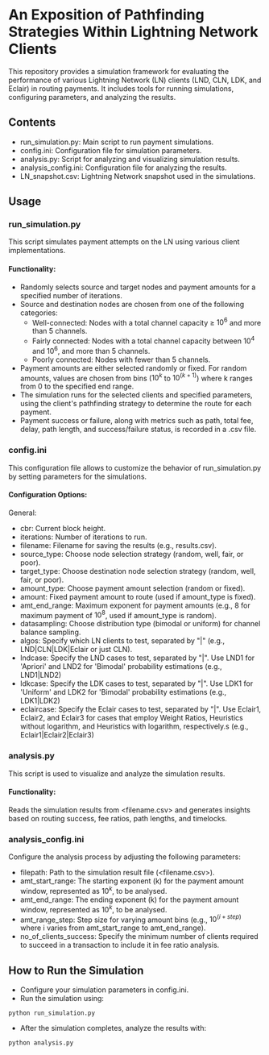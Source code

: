 # An Exposition of Pathfinding Strategies Within Lightning Network Clients

This repository provides a simulation framework for evaluating the performance of various Lightning Network (LN) clients (LND, CLN, LDK, and Eclair) in routing payments. It includes tools for running simulations, configuring parameters, and analyzing the results.

## Contents
* run_simulation.py: Main script to run payment simulations.
* config.ini: Configuration file for simulation parameters.
* analysis.py: Script for analyzing and visualizing simulation results.
* analysis_config.ini: Configuration file for analyzing the results.
* LN_snapshot.csv: Lightning Network snapshot used in the simulations.

## Usage
### run_simulation.py
This script simulates payment attempts on the LN using various client implementations.

#### Functionality:

* Randomly selects source and target nodes and payment amounts for a specified number of iterations.
* Source and destination nodes are chosen from one of the following categories:
  - Well-connected: Nodes with a total channel capacity ≥ $10^6$ and more than 5 channels.
  - Fairly connected: Nodes with a total channel capacity between $10^4$ and $10^6$, and more than 5 channels.
  - Poorly connected: Nodes with fewer than 5 channels.
* Payment amounts are either selected randomly or fixed. For random amounts, values are chosen from bins ($10^k$ to $10^{(k+1)}$) where k ranges from 0 to the specified end range.
* The simulation runs for the selected clients and specified parameters, using the client's pathfinding strategy to determine the route for each payment.
* Payment success or failure, along with metrics such as path, total fee, delay, path length, and success/failure status, is recorded in a <filename>.csv file.

### config.ini
This configuration file allows to customize the behavior of run_simulation.py by setting parameters for the simulations.

#### Configuration Options:
General:
- cbr: Current block height.
- iterations: Number of iterations to run.
- filename: Filename for saving the results (e.g., results.csv).
- source_type: Choose node selection strategy (random, well, fair, or poor).
- target_type: Choose destination node selection strategy (random, well, fair, or poor).
- amount_type: Choose payment amount selection (random or fixed).
- amount: Fixed payment amount to route (used if amount_type is fixed).
- amt_end_range: Maximum exponent for payment amounts (e.g., 8 for maximum payment of $10^8$, used if amount_type is random).
- datasampling: Choose distribution type (bimodal or uniform) for channel balance sampling.
- algos: Specify which LN clients to test, separated by "|" (e.g., LND|CLN|LDK|Eclair or just CLN).
- lndcase: Specify the LND cases to test, separated by "|". Use LND1 for 'Apriori' and LND2 for 'Bimodal' probability estimations (e.g., LND1|LND2)
- ldkcase: Specify the LDK cases to test, separated by "|". Use LDK1 for 'Uniform' and LDK2 for 'Bimodal' probability estimations (e.g., LDK1|LDK2)
- eclaircase: Specify the Eclair cases to test, separated by "|". Use Eclair1, Eclair2, and Eclair3 for cases that employ Weight Ratios, Heuristics without logarithm, and
  Heuristics with logarithm, respectively.s (e.g., Eclair1|Eclair2|Eclair3)

### analysis.py
This script is used to visualize and analyze the simulation results.

#### Functionality:

Reads the simulation results from <filename.csv> and generates insights based on routing success, fee ratios, path lengths, and timelocks.

### analysis_config.ini
Configure the analysis process by adjusting the following parameters:

- filepath: Path to the simulation result file (<filename.csv>).
- amt_start_range: The starting exponent (k) for the payment amount window, represented as $10^k$, to be analysed.
- amt_end_range: The ending exponent (k) for the payment amount window, represented as $10^k$, to be analysed.
- amt_range_step: Step size for varying amount bins (e.g., $10^{(i+step)}$ where i varies from amt_start_range to amt_end_range).
- no_of_clients_success: Specify the minimum number of clients required to succeed in a transaction to include it in fee ratio analysis.

## How to Run the Simulation
* Configure your simulation parameters in config.ini.
* Run the simulation using:
```
python run_simulation.py
```
* After the simulation completes, analyze the results with:
```
python analysis.py
```
        
